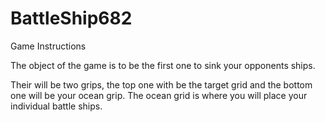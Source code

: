 BattleShip682
=============

Game Instructions

The object of the game is to be the first one to sink your opponents ships.

Their will be two grips, the top one with be the target grid and the bottom one will be your ocean grip. The ocean grid is where you will
place your individual battle ships. 
